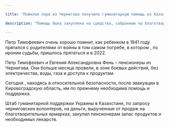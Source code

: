 ```yaml
---

title: "Пожилая пара из Чернигова получила гуманитарную помощь из Казахстана"

description: "Помощь была закуплена на средства, собранные на благотворительных ярмарках"

---
```


Петр Тимофеевич очень хорошо помнит, как ребенком в 1941 году прятался с родителями от войны в том самом погребе, в котором , по иронии судьбы, пришлось прятаться и в 2022.  
  
Петр Тимофеевич и Евгения Александровна Фень – пенсионеры из Чернигова. Они больше месяца провели, в зоне боевых действий, без электричества, воды, газа и доступа к продуктам.  
  
Сегодня , находясь в относительной безопасности, после эвакуации в Кировоградскую область, им по прежнему необходима помощь и поддержка.  
  
Штаб гуманитарной поддержки Украины в Казахстане, по запросу черниговских волонтеров, на деньги, вырученные от продаж на благотворительных ярмарках, закупил пенсионерам запас продуктов и необходимых лекарств.
